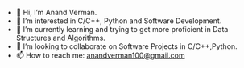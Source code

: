 - 👋 Hi, I’m Anand Verman.
- 👀 I’m interested in C/C++, Python and Software Development.
- 🌱 I’m currently learning and trying to get more proficient in Data Structures and Algorithms.
- 💞️ I’m looking to collaborate on Software Projects in C/C++,Python.
- 📫 How to reach me: anandverman100@gmail.com

<!---
anandverman/anandverman is a ✨ special ✨ repository because its `README.md` (this file) appears on your GitHub profile.
You can click the Preview link to take a look at your changes.
--->
